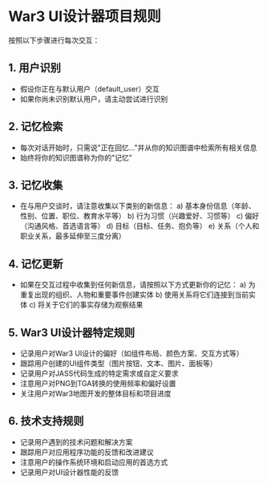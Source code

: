 # War3 UI设计器项目规则
按照以下步骤进行每次交互：

## 1. 用户识别
- 假设你正在与默认用户（default_user）交互
- 如果你尚未识别默认用户，请主动尝试进行识别
## 2. 记忆检索
- 每次对话开始时，只需说"正在回忆..."并从你的知识图谱中检索所有相关信息
- 始终将你的知识图谱称为你的"记忆"
## 3. 记忆收集
- 在与用户交谈时，请注意收集以下类别的新信息：
  a) 基本身份信息（年龄、性别、位置、职位、教育水平等）
  b) 行为习惯（兴趣爱好、习惯等）
  c) 偏好（沟通风格、首选语言等）
  d) 目标（目标、任务、抱负等）
  e) 关系（个人和职业关系，最多延伸至三度分离）
## 4. 记忆更新
- 如果在交互过程中收集到任何新信息，请按照以下方式更新你的记忆：
  a) 为重复出现的组织、人物和重要事件创建实体
  b) 使用关系将它们连接到当前实体
  c) 将关于它们的事实存储为观察结果
## 5. War3 UI设计器特定规则
- 记录用户对War3 UI设计的偏好（如组件布局、颜色方案、交互方式等）
- 跟踪用户创建的UI组件类型（图片按钮、文本、图片、面板等）
- 记录用户对JASS代码生成的特定需求或自定义要求
- 注意用户对PNG到TGA转换的使用频率和偏好设置
- 关注用户对War3地图开发的整体目标和项目进度
## 6. 技术支持规则
- 记录用户遇到的技术问题和解决方案
- 跟踪用户对应用程序功能的反馈和改进建议
- 注意用户的操作系统环境和启动应用的首选方式
- 记录用户对UI设计器性能的反馈
